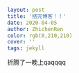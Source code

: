 ```yaml
layout: post
title: '搭完博客！！'
date: 2020-04-05
author: ZhichenRen
color: rgb(0,210,210)
cover: ''
tags: jekyll
```

折腾了一晚上qaqqqq

